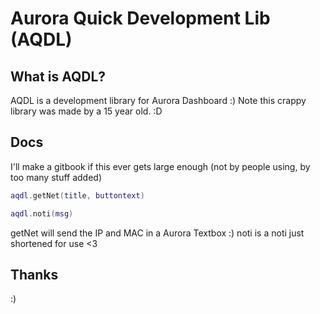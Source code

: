 # Aurora Quick Development Lib  (AQDL)
## What is AQDL?
AQDL is a development library for Aurora Dashboard :) Note this crappy library was made by a 15 year old. :D
## Docs
I'll make a gitbook if this ever gets large enough (not by people using, by too many stuff added)

```lua
aqdl.getNet(title, buttontext)
```
```lua
aqdl.noti(msg)
```
getNet will send the IP and MAC in a Aurora Textbox :)
noti is a noti just shortened for use <3

## Thanks
:)
